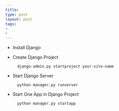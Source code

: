 ```yaml
--- 
title: 
type: post
layout: post
tags: 
- 
- 
---
```


+ Install Django

+ Create Django Project

		django-admin.py startproject your-site-name

+ Start Django Server 

		python manager.py runserver

+ Start One App in Django Project

		python manager.py startapp
